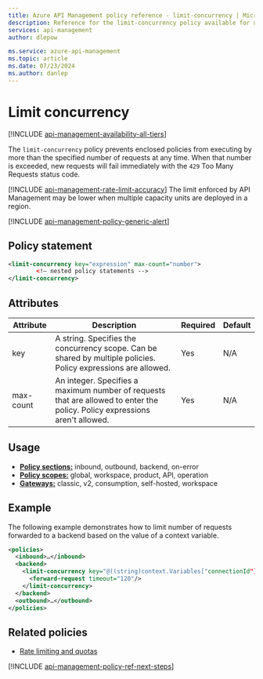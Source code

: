 ```yaml
---
title: Azure API Management policy reference - limit-concurrency | Microsoft Docs
description: Reference for the limit-concurrency policy available for use in Azure API Management. Provides policy usage, settings, and examples.
services: api-management
author: dlepow

ms.service: azure-api-management
ms.topic: article
ms.date: 07/23/2024
ms.author: danlep
---
```


# Limit concurrency

[!INCLUDE [api-management-availability-all-tiers](../../includes/api-management-availability-all-tiers.md)]

The `limit-concurrency` policy prevents enclosed policies from executing by more than the specified number of requests at any time. When that number is exceeded, new requests will fail immediately with the `429` Too Many Requests status code.

[!INCLUDE [api-management-rate-limit-accuracy](../../includes/api-management-rate-limit-accuracy.md)] The limit enforced by API Management may be lower when multiple capacity units are deployed in a region.

[!INCLUDE [api-management-policy-generic-alert](../../includes/api-management-policy-generic-alert.md)]

## Policy statement

```xml
<limit-concurrency key="expression" max-count="number">
        <!— nested policy statements -->
</limit-concurrency>
```

## Attributes

| Attribute | Description                                                                                        | Required | Default |
| --------- | -------------------------------------------------------------------------------------------------- | -------- | ------- |
| key       | A string. Specifies the concurrency scope. Can be shared by multiple policies. Policy expressions are allowed. | Yes      | N/A     |
| max-count | An integer. Specifies a maximum number of requests that are allowed to enter the policy. Policy expressions aren't allowed.           | Yes      | N/A     |


## Usage

- [**Policy sections:**](./api-management-howto-policies.md#sections) inbound, outbound, backend, on-error
- [**Policy scopes:**](./api-management-howto-policies.md#scopes) global, workspace, product, API, operation
-  [**Gateways:**](api-management-gateways-overview.md) classic, v2, consumption, self-hosted, workspace

## Example

The following example demonstrates how to limit number of requests forwarded to a backend based on the value of a context variable.

```xml
<policies>
  <inbound>…</inbound>
  <backend>
    <limit-concurrency key="@((string)context.Variables["connectionId"])" max-count="3">
      <forward-request timeout="120"/>
    </limit-concurrency>
  </backend>
  <outbound>…</outbound>
</policies>
```

## Related policies

* [Rate limiting and quotas](api-management-policies.md#rate-limiting-and-quotas)

[!INCLUDE [api-management-policy-ref-next-steps](../../includes/api-management-policy-ref-next-steps.md)]